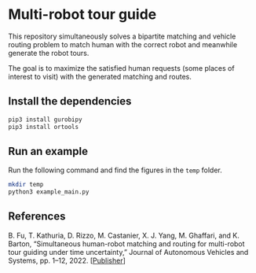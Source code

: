 # Multi-robot tour guide
This repository simultaneously solves a bipartite matching and vehicle routing problem to match human with the correct robot and meanwhile generate the robot tours.

The goal is to maximize the satisfied human requests (some places of interest to visit) with the generated matching and routes.

## Install the dependencies
```bash
pip3 install gurobipy
pip3 install ortools
```

## Run an example
Run the following command and find the figures in the `temp` folder.
```bash
mkdir temp
python3 example_main.py
```

## References
B. Fu, T. Kathuria, D. Rizzo, M. Castanier, X. J. Yang, M. Ghaffari, and K. Barton, “Simultaneous human-robot matching and routing for multi-robot tour guiding under time uncertainty,” Journal of Autonomous Vehicles and Systems, pp. 1–12, 2022. \[[Publisher](https://doi.org/10.1115/1.4053428)\]
